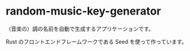 # random-music-key-generator

（音楽の）調の名前を自動で生成するアプリケーションです。

Rust のフロントエンドフレームワークである Seed を使って作っています。